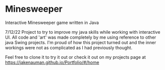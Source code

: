 # Minesweeper
Interactive Minesweeper game written in Java

7/12/22 Project to try to improve my java skills while working with interactive UI. All code and 'art' was made completely by me using reference to other java Swing projects. I'm proud of how this project turned out and the inner workings were not as complicated as I had previously thought.

Feel free to clone it to try it out or check it out on my projects page at
https://jakenauman.github.io/Portfolio/#/home

